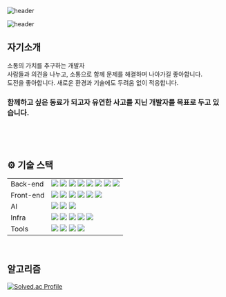 ![header](https://capsule-render.vercel.app/api?type=venom&color=timeAuto&height=200&section=header&text=💡%20백엔드%20개발자%20강준규&fontSize=70&animation=twinkling&fontAlign=50)

![header](https://capsule-render.vercel.app/api?type=rect&color=auto&height=100&section=header&text=%20속도보다는%20방향을&fontSize=30&animation=fadeIn&fontAlign=70)

## 자기소개
소통의 가치를 추구하는 개발자
<br/>
사람들과 의견을 나누고, 소통으로 함께 문제를 해결하며 나아가길 좋아합니다.
<br/>
도전을 좋아합니다. 새로운 환경과 기술에도 두려움 없이 적응합니다.

### 함께하고 싶은 동료가 되고자 유연한 사고를 지닌 개발자를 목표로 두고 있습니다.

<!-- - Web, Application, AI, Opensource 서비스의 Backend 설계, 개발, 운영 경험<br/>
 - AmazonWebServices(AWS)를 활용한 서비스 배포 및 사용자 유치 경험<br/>
 - 서비스 초기 기획부터 개발, 운영까지 참여한 프로젝트 경험 -->
 
 <br/>

&nbsp;

## **⚙️ 기술 스택**

| | |
| --- | --- |
| Back-end | <img src="https://camo.githubusercontent.com/70150d1d5c5730348cd0a1242556604dde69a34d8c782783a9c9c85cf1bf9480/68747470733a2f2f696d672e736869656c64732e696f2f62616467652f4a6176612d3030373339363f7374796c653d666c6174266c6f676f3d4a617661266c6f676f436f6c6f723d7768697465">  <img src="https://img.shields.io/badge/SpringBoot-6DB33F?style=flat-square&logo=springboot&logoColor=white"/> <img src="https://img.shields.io/badge/Spring Security-6DB33F?style=flat-square&logo=springsecurity&logoColor=white"/> <img src="https://camo.githubusercontent.com/675fd3d1f8c31582ae756d6fa6fd47933ad69eaad062d133df81481b4ac74f71/68747470733a2f2f696d672e736869656c64732e696f2f62616467652f4a57542d3030303030303f7374796c653d666c61742d737175617265266c6f676f3d4a534f4e2057656220546f6b656e73266c6f676f436f6c6f723d7768697465"/> <img src="https://img.shields.io/badge/MySQL-4479A1?style=flat-square&logo=mysql&logoColor=white"/> <img src="https://camo.githubusercontent.com/d897096e4f73c59d79fdb319df897aa5cab74fa4f25d21c3daf9794aeb295817/68747470733a2f2f696d672e736869656c64732e696f2f62616467652f477261646c652d4337314133363f7374796c653d666c61742d737175617265266c6f676f3d477261646c65266c6f676f436f6c6f723d7768697465"> <img src="https://img.shields.io/badge/Hibernate-59666C?style=flat-square&logo=hibernate&logoColor=white"/> <img src="https://img.shields.io/badge/Firebase-FFCA28?style=flat-square&logo=firebase&logoColor=white"/>|
| Front-end | <img src="https://img.shields.io/badge/npm-CB3837?style=flat-square&logo=npm&logoColor=white"/> <img src="https://img.shields.io/badge/Node.js-339933?style=flat-square&logo=nodedotjs&logoColor=white"/> <img src="https://img.shields.io/badge/React-61DAFB?style=flat-square&logo=react&logoColor=white"/> <img src="https://img.shields.io/badge/JSON-000000?style=flat-square&logo=json&logoColor=white"/> <img src="https://img.shields.io/badge/HTML5-E34F26?style=flat-square&logo=html5&logoColor=white"/> <img src="https://img.shields.io/badge/CSS3-1572B6?style=flat-square&logo=css3&logoColor=white"/>
| AI | <img src="https://img.shields.io/badge/Python-3776AB?style=flat-square&logo=python&logoColor=white"> <img src="https://img.shields.io/badge/FastAPI-009688?style=flat-square&logo=fastapi&logoColor=white"> <img src="https://img.shields.io/badge/PyTorch-EE4C2C?style=flat-square&logo=pytorch&logoColor=white">
| Infra | <img src="https://img.shields.io/badge/AWS-232F3E?style=flat-square&logo=amazonaws&logoColor=white"/> <img src="https://img.shields.io/badge/Docker-2496ED?style=flat-square&logo=docker&logoColor=white"/> <img src="https://img.shields.io/badge/Jenkins-D24939?style=flat-square&logo=jenkins&logoColor=white"/> <img src="https://img.shields.io/badge/NGINX-009639?style=flat-square&logo=nginx&logoColor=white"/> <img src="https://img.shields.io/badge/Ubuntu-E95420?style=flat-square&logo=ubuntu&logoColor=white"/>
| Tools | <img src="https://img.shields.io/badge/Notion-000000?style=flat-square&logo=notion&logoColor=white"/> <img src="https://img.shields.io/badge/GitLab-FC6D26?style=flat-square&logo=gitlab&logoColor=white"/> <img src="https://img.shields.io/badge/Jira-0052CC?style=flat-square&logo=jirasoftware&logoColor=white"/> <img src="https://img.shields.io/badge/Mattermost-0058CC?style=flat-square&logo=mattermost&logoColor=white"/> |

&nbsp;

## 알고리즘 &nbsp;
[![Solved.ac Profile](http://mazassumnida.wtf/api/v2/generate_badge?boj=wnsrb933)](https://solved.ac/wnsrb933/)

<!-- [![Solved.ac 프로필](http://mazassumnida.wtf/api/mini/generate_badge?boj=wnsrb933)](https://solved.ac/wnsrb933) -->

<!--
**kangjunkyu/kangjunkyu** is a ✨ _special_ ✨ repository because its `README.md` (this file) appears on your GitHub profile.

Here are some ideas to get you started:

- 🔭 I’m currently working on ...
- 🌱 I’m currently learning ...
- 👯 I’m looking to collaborate on ...
- 🤔 I’m looking for help with ...
- 💬 Ask me about ...
- 📫 How to reach me: ...
- 😄 Pronouns: ...
- ⚡ Fun fact: ...
-->
